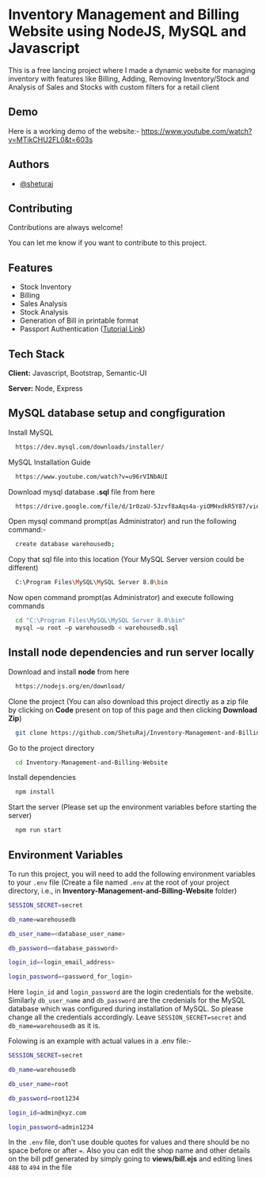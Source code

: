 
# Inventory Management and Billing Website using NodeJS, MySQL and Javascript 

This is a free lancing project where I made a dynamic website for managing inventory with features like Billing, Adding, Removing Inventory/Stock and Analysis of Sales and Stocks with custom filters for a retail client


## Demo

Here is a working demo of the website:- https://www.youtube.com/watch?v=MTikCHU2FL0&t=603s

  
## Authors

- [@sheturaj](https://github.com/ShetuRaj)

  
## Contributing

Contributions are always welcome!

You can let me know if you want to contribute to this project. 



  
## Features

- Stock Inventory
- Billing
- Sales Analysis
- Stock Analysis
- Generation of Bill in printable format
- Passport Authentication ([Tutorial Link](https://www.youtube.com/watch?v=-RCnNyD0L-s))

  
## Tech Stack

**Client:** Javascript, Bootstrap, Semantic-UI

**Server:** Node, Express

## MySQL database setup and congfiguration

Install MySQL

```bash
  https://dev.mysql.com/downloads/installer/
```

MySQL Installation Guide

```bash
  https://www.youtube.com/watch?v=u96rVINbAUI
```
Download mysql database **.sql** file from here

```bash
  https://drive.google.com/file/d/1r0zaU-5Jzvf8aAqs4a-yiOMHxdkR5Y87/view?usp=sharing
```
Open mysql command prompt(as Administrator) and run the following command:-

```bash
  create database warehousedb;
```

Copy that sql file into this location (Your MySQL Server version could be different)
```bash
  C:\Program Files\MySQL\MySQL Server 8.0\bin
```

Now open command prompt(as Administrator) and execute following commands
```bash
  cd "C:\Program Files\MySQL\MySQL Server 8.0\bin"
  mysql –u root –p warehousedb < warehousedb.sql
```
  
## Install node dependencies and run server locally

Download and install **node** from here
```bash
  https://nodejs.org/en/download/
```

Clone the project (You can also download this project directly as a zip file by clicking on **Code** present on top of this page and then clicking **Download Zip**)

```bash
  git clone https://github.com/ShetuRaj/Inventory-Management-and-Billing-Website.git
```

Go to the project directory

```bash
  cd Inventory-Management-and-Billing-Website
```

Install dependencies

```bash
  npm install
```


Start the server (Please set up the environment variables before starting the server)

```bash
  npm run start
```

  
## Environment Variables

To run this project, you will need to add the following environment variables to your `.env` file (Create a file named `.env` at the root of your project directory, i.e., in **Inventory-Management-and-Billing-Website** folder)

```bash
SESSION_SECRET=secret

db_name=warehousedb

db_user_name=<database_user_name>

db_password=<database_password>

login_id=<login_email_address>

login_password=<password_for_login>
```


Here `login_id` and `login_password` are the login credentials for the website. Similarly `db_user_name` and `db_password` are the credenials for the MySQL database which was configured during installation of MySQL. So please change all the credentials accordingly. 
Leave `SESSION_SECRET=secret` and `db_name=warehousedb` as it is.

Folowing is an example with actual values in a .env file:-

```bash
SESSION_SECRET=secret

db_name=warehousedb

db_user_name=root

db_password=root1234

login_id=admin@xyz.com

login_password=admin1234
```
  
In the `.env` file, don't use double quotes for values and there should be no space before or after `=`. Also you can edit the shop name and other details on the bill pdf generated by simply going to **views/bill.ejs** and editing lines `488` to `494` in the file

  

